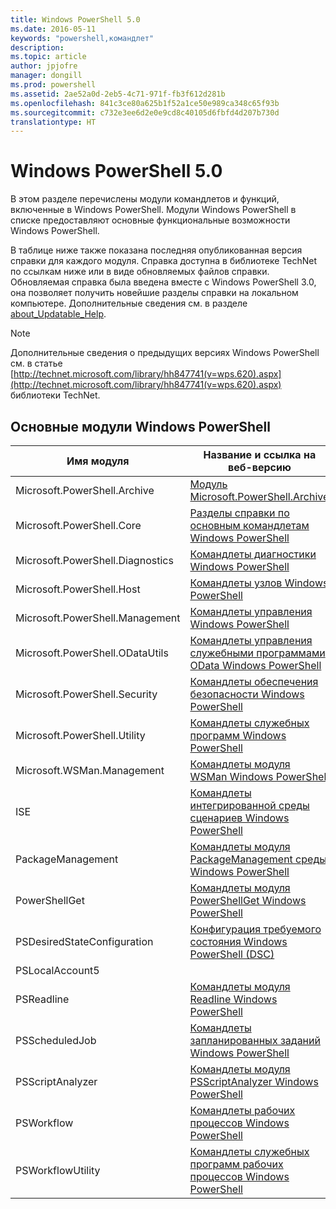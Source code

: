 ```yaml
---
title: Windows PowerShell 5.0
ms.date: 2016-05-11
keywords: "powershell,командлет"
description: 
ms.topic: article
author: jpjofre
manager: dongill
ms.prod: powershell
ms.assetid: 2ae52a0d-2eb5-4c71-971f-fb3f612d281b
ms.openlocfilehash: 841c3ce80a625b1f52a1ce50e989ca348c65f93b
ms.sourcegitcommit: c732e3ee6d2e0e9cd8c40105d6fbfd4d207b730d
translationtype: HT
---
```

# <a name="windows-powershell-50"></a>Windows PowerShell 5.0
В этом разделе перечислены модули командлетов и функций, включенные в Windows PowerShell. Модули Windows PowerShell в списке предоставляют основные функциональные возможности Windows PowerShell.

В таблице ниже также показана последняя опубликованная версия справки для каждого модуля. Справка доступна в библиотеке TechNet по ссылкам ниже или в виде обновляемых файлов справки. Обновляемая справка была введена вместе с Windows PowerShell 3.0, она позволяет получить новейшие разделы справки на локальном компьютере. Дополнительные сведения см. в разделе [about_Updatable_Help](http://technet.microsoft.com/library/hh847735.aspx).

> [!NOTE]
> Дополнительные сведения о предыдущих версиях Windows PowerShell см. в статье [http://technet.microsoft.com/library/hh847741(v=wps.620).aspx](http://technet.microsoft.com/library/hh847741(v=wps.620).aspx) библиотеки TechNet.

## <a name="windows-powershell-core-modules"></a>Основные модули Windows PowerShell

|Имя модуля|Название и ссылка на веб-версию|Последняя версия|
|---------------|---------------------------------|------------------|
|Microsoft.PowerShell.Archive|[Модуль Microsoft.PowerShell.Archive](Microsoft.PowerShell.Archive-Module.md)|5.0.1.0|
|Microsoft.PowerShell.Core|[Разделы справки по основным командлетам Windows PowerShell](https://technet.microsoft.com/en-us/library/416b758e-e714-407f-bb6e-4d4e9112be95)|5.0.1.0|
|Microsoft.PowerShell.Diagnostics|[Командлеты диагностики Windows PowerShell](http://technet.microsoft.com/library/792C093D-2DAA-4A9D-96CF-A30A9A9595B4)|5.0.1.0|
|Microsoft.PowerShell.Host|[Командлеты узлов Windows PowerShell](http://technet.microsoft.com/library/E1957183-3E3C-481F-B604-F58550D42C4C)|5.0.1.0|
|Microsoft.PowerShell.Management|[Командлеты управления Windows PowerShell](http://technet.microsoft.com/library/A7DCE904-3284-4CBD-8AF4-9B660E0F8CF4)|5.0.1.0|
|Microsoft.PowerShell.ODataUtils|[Командлеты управления служебными программами OData Windows PowerShell](http://technet.microsoft.com/library/dn818911(v=wps.640).aspx)|5.0.1.0|
|Microsoft.PowerShell.Security|[Командлеты обеспечения безопасности Windows PowerShell](http://technet.microsoft.com/library/3D94A738-3A83-4BD3-8937-E518890D576F)|5.0.1.0|
|Microsoft.PowerShell.Utility|[Командлеты служебных программ Windows PowerShell](http://technet.microsoft.com/library/E5764DA6-8961-4320-B733-F460F3E6F730)|5.0.1.0|
|Microsoft.WSMan.Management|[Командлеты модуля WSMan Windows PowerShell](http://technet.microsoft.com/library/F0905869-019D-42B5-94FE-6457A182BA57)|5.0.1.0|
|ISE|[Командлеты интегрированной среды сценариев Windows PowerShell](http://technet.microsoft.com/library/7F6F1CD2-2409-47C0-8BED-72FFC88DE104)|5.0.1.0|
|PackageManagement|[Командлеты модуля PackageManagement среды Windows PowerShell](http://technet.microsoft.com/library/dn890951.aspx)|5.0.1.0|
|PowerShellGet|[Командлеты модуля PowerShellGet Windows PowerShell](http://technet.microsoft.com/library/dn835097.aspx)|5.0.1.0|
|PSDesiredStateConfiguration|[Конфигурация требуемого состояния Windows PowerShell (DSC)](https://technet.microsoft.com/en-US/library/dn521624.aspx)|5.0.1.0|
|PSLocalAccount5||5.0.1.0|
|PSReadline|[Командлеты модуля Readline Windows PowerShell](https://technet.microsoft.com/en-US/library/mt560330)|5.0.1.0|
|PSScheduledJob|[Командлеты запланированных заданий Windows PowerShell](http://technet.microsoft.com/library/DE2215F0-B525-4F65-A059-480B786C6B11)|5.0.1.0|
|PSScriptAnalyzer|[Командлеты модуля PSScriptAnalyzer Windows PowerShell](http://technet.microsoft.com/library/dn927161.aspx)|5.0.1.0|
|PSWorkflow|[Командлеты рабочих процессов Windows PowerShell](http://technet.microsoft.com/library/A6B6D03A-6FDF-478A-B08A-0C145AB690BD)|5.0.1.0|
|PSWorkflowUtility|[Командлеты служебных программ рабочих процессов Windows PowerShell](http://technet.microsoft.com/library/D33B1B65-7140-431C-9A70-F768D025074A)|5.0.1.0|

